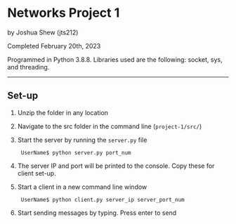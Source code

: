 # Networks Project 1

by Joshua Shew (jts212)

Completed February 20th, 2023

Programmed in Python 3.8.8. Libraries used are the following: socket, sys, and threading.

---

## Set-up

1. Unzip the folder in any location
2. Navigate to the src folder in the command line (`project-1/src/`)
3. Start the server by running the `server.py` file

        UserName$ python server.py port_num

4. The server IP and port will be printed to the console. Copy these for client set-up.
5. Start a client in a new command line window

        UserName$ python client.py server_ip server_port_num

6. Start sending messages by typing. Press enter to send